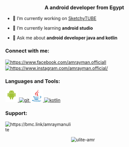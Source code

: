 <h3 align="center">A android developer from Egypt</h3>

- 🔭 I’m currently working on [SketchyTUBE](https://github.com/ulite-Amr/sketchyTUBE)

- 🌱 I’m currently learning **android studio**

- 💬 Ask me about **android developer java and kotlin**

<h3 align="left">Connect with me:</h3>
<p align="left">
<a href="https://fb.com/https://www.facebook.com/amrayman.officiall" target="blank"><img align="center" src="https://raw.githubusercontent.com/rahuldkjain/github-profile-readme-generator/master/src/images/icons/Social/facebook.svg" alt="https://www.facebook.com/amrayman.officiall" height="30" width="40" /></a>
<a href="https://instagram.com/https://www.instagram.com/amrayman.official/" target="blank"><img align="center" src="https://raw.githubusercontent.com/rahuldkjain/github-profile-readme-generator/master/src/images/icons/Social/instagram.svg" alt="https://www.instagram.com/amrayman.official/" height="30" width="40" /></a>
</p>

<h3 align="left">Languages and Tools:</h3>
<p align="left"> <a href="https://developer.android.com" target="_blank" rel="noreferrer"> <img src="https://raw.githubusercontent.com/devicons/devicon/master/icons/android/android-original-wordmark.svg" alt="android" width="40" height="40"/> </a> <a href="https://git-scm.com/" target="_blank" rel="noreferrer"> <img src="https://www.vectorlogo.zone/logos/git-scm/git-scm-icon.svg" alt="git" width="40" height="40"/> </a> <a href="https://www.java.com" target="_blank" rel="noreferrer"> <img src="https://raw.githubusercontent.com/devicons/devicon/master/icons/java/java-original.svg" alt="java" width="40" height="40"/> </a> <a href="https://kotlinlang.org" target="_blank" rel="noreferrer"> <img src="https://www.vectorlogo.zone/logos/kotlinlang/kotlinlang-icon.svg" alt="kotlin" width="40" height="40"/> </a> </p>

<h3 align="left">Support:</h3>
<p><a href="https://www.buymeacoffee.com/https://bmc.link/amraymanulite"> <img align="left" src="https://cdn.buymeacoffee.com/buttons/v2/default-yellow.png" height="50" width="210" alt="https://bmc.link/amraymanulite" /></a></p><br><br>

<p><img align="center" src="https://github-readme-stats.vercel.app/api/top-langs?username=ulite-amr&show_icons=true&locale=en&layout=compact" alt="ulite-amr" /></p>
